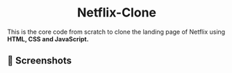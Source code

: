 <p>
  <h1 align="center">
    <b>
  Netflix-Clone     <!--The title for my project.--> 
    </b>
  </h1>
</p>  

This is the core code from scratch to clone the landing page of Netflix using **HTML, CSS and JavaScript.**
## 📸 Screenshots
